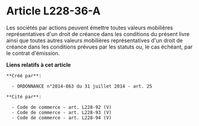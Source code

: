 # Article L228-36-A

Les sociétés par actions peuvent émettre toutes valeurs mobilières représentatives d'un droit de créance dans les conditions
du présent livre ainsi que toutes autres valeurs mobilières représentatives d'un droit de créance dans les conditions prévues
par les statuts ou, le cas échéant, par le contrat d'émission.

**Liens relatifs à cet article**

	**Créé par**:

	  - ORDONNANCE n°2014-863 du 31 juillet 2014 - art. 25

	**Cité par**:

	  - Code de commerce - art. L228-92 (V)
	  - Code de commerce - art. L228-93 (V)
	  - Code de commerce - art. L228-94 (V)
